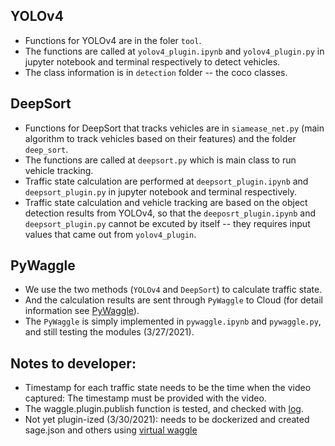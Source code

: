 ## YOLOv4

- Functions for YOLOv4 are in the foler `tool`. <br/>
- The functions are called at `yolov4_plugin.ipynb` and `yolov4_plugin.py` in jupyter notebook and terminal respectively to detect vehicles. <br/>
- The class information is in `detection` folder -- the coco classes.

## DeepSort
- Functions for DeepSort that tracks vehicles are in `siamease_net.py` (main algorithm to track vehicles based on their features) and the folder `deep_sort`. <br/>
- The functions are called at `deepsort.py` which is main class to run vehicle tracking. <br/>
- Traffic state calculation are performed at `deepsort_plugin.ipynb` and `deepsort_plugin.py` in jupyter notebook and terminal respectively. <br/>
- Traffic state calculation and vehicle tracking are based on the object detection results from YOLOv4, so that the `deeposrt_plugin.ipynb` and `deepsort_plugin.py` cannot be excuted by itself -- they requires input values that came out from `yolov4_plugin`.

## PyWaggle
- We use the two methods (`YOLOv4` and `DeepSort`) to calculate traffic state. <br/>
- And the calculation results are sent through `PyWaggle` to Cloud (for detail information see [PyWaggle](https://github.com/waggle-sensor/pywaggle)). <br/>
- The `PyWaggle` is simply implemented in `pywaggle.ipynb` and `pywaggle.py`, and still testing the modules (3/27/2021).


## Notes to developer:
- Timestamp for each traffic state needs to be the time when the video captured: The timestamp must be provided with the video.
- The waggle.plugin.publish function is tested, and checked with [log](https://github.com/waggle-sensor/pywaggle/wiki/Plugins:-Getting-Started#debug-logging).
- Not yet plugin-ized (3/30/2021): needs to be dockerized and created sage.json and others using [virtual waggle](https://github.com/waggle-sensor/virtual-waggle#running-node-application-stack)
